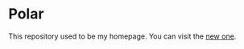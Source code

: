 # Polar

This repository used to be my homepage. You can visit the
[new one](https://arthur.place/).
